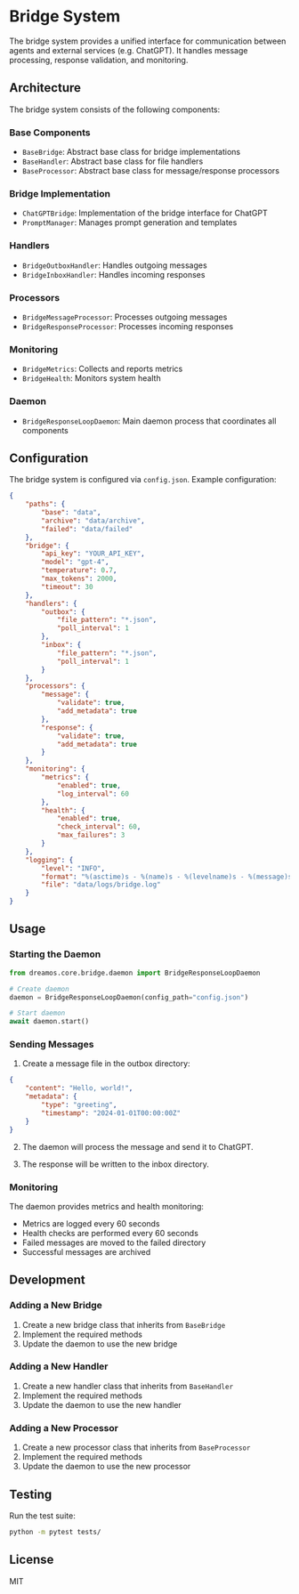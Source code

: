 # Bridge System

The bridge system provides a unified interface for communication between agents and external services (e.g. ChatGPT). It handles message processing, response validation, and monitoring.

## Architecture

The bridge system consists of the following components:

### Base Components

- `BaseBridge`: Abstract base class for bridge implementations
- `BaseHandler`: Abstract base class for file handlers
- `BaseProcessor`: Abstract base class for message/response processors

### Bridge Implementation

- `ChatGPTBridge`: Implementation of the bridge interface for ChatGPT
- `PromptManager`: Manages prompt generation and templates

### Handlers

- `BridgeOutboxHandler`: Handles outgoing messages
- `BridgeInboxHandler`: Handles incoming responses

### Processors

- `BridgeMessageProcessor`: Processes outgoing messages
- `BridgeResponseProcessor`: Processes incoming responses

### Monitoring

- `BridgeMetrics`: Collects and reports metrics
- `BridgeHealth`: Monitors system health

### Daemon

- `BridgeResponseLoopDaemon`: Main daemon process that coordinates all components

## Configuration

The bridge system is configured via `config.json`. Example configuration:

```json
{
    "paths": {
        "base": "data",
        "archive": "data/archive",
        "failed": "data/failed"
    },
    "bridge": {
        "api_key": "YOUR_API_KEY",
        "model": "gpt-4",
        "temperature": 0.7,
        "max_tokens": 2000,
        "timeout": 30
    },
    "handlers": {
        "outbox": {
            "file_pattern": "*.json",
            "poll_interval": 1
        },
        "inbox": {
            "file_pattern": "*.json",
            "poll_interval": 1
        }
    },
    "processors": {
        "message": {
            "validate": true,
            "add_metadata": true
        },
        "response": {
            "validate": true,
            "add_metadata": true
        }
    },
    "monitoring": {
        "metrics": {
            "enabled": true,
            "log_interval": 60
        },
        "health": {
            "enabled": true,
            "check_interval": 60,
            "max_failures": 3
        }
    },
    "logging": {
        "level": "INFO",
        "format": "%(asctime)s - %(name)s - %(levelname)s - %(message)s",
        "file": "data/logs/bridge.log"
    }
}
```

## Usage

### Starting the Daemon

```python
from dreamos.core.bridge.daemon import BridgeResponseLoopDaemon

# Create daemon
daemon = BridgeResponseLoopDaemon(config_path="config.json")

# Start daemon
await daemon.start()
```

### Sending Messages

1. Create a message file in the outbox directory:

```json
{
    "content": "Hello, world!",
    "metadata": {
        "type": "greeting",
        "timestamp": "2024-01-01T00:00:00Z"
    }
}
```

2. The daemon will process the message and send it to ChatGPT.

3. The response will be written to the inbox directory.

### Monitoring

The daemon provides metrics and health monitoring:

- Metrics are logged every 60 seconds
- Health checks are performed every 60 seconds
- Failed messages are moved to the failed directory
- Successful messages are archived

## Development

### Adding a New Bridge

1. Create a new bridge class that inherits from `BaseBridge`
2. Implement the required methods
3. Update the daemon to use the new bridge

### Adding a New Handler

1. Create a new handler class that inherits from `BaseHandler`
2. Implement the required methods
3. Update the daemon to use the new handler

### Adding a New Processor

1. Create a new processor class that inherits from `BaseProcessor`
2. Implement the required methods
3. Update the daemon to use the new processor

## Testing

Run the test suite:

```bash
python -m pytest tests/
```

## License

MIT 